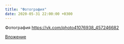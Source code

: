 ```yaml
---
title: "Фотография"
date: 2020-05-31 22:00:00 +0300
---
```


Фотография
https://vk.com/photo41076938_457246682

[Вложение](https://vk.com/photo41076938_457246682)
